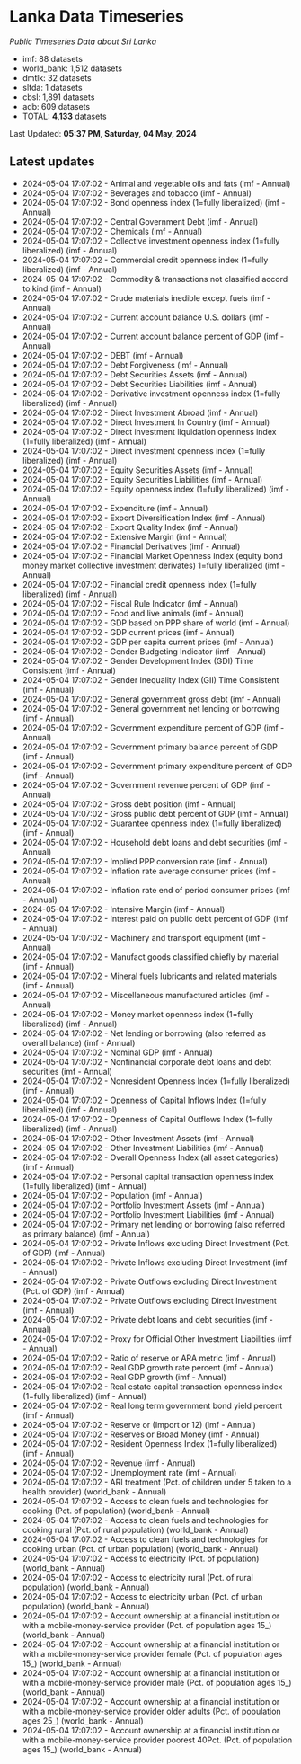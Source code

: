 # Lanka Data Timeseries
*Public Timeseries Data about Sri Lanka*

* imf: 88 datasets
* world_bank: 1,512 datasets
* dmtlk: 32 datasets
* sltda: 1 datasets
* cbsl: 1,891 datasets
* adb: 609 datasets
* TOTAL: **4,133** datasets

Last Updated: **05:37 PM, Saturday, 04 May, 2024**

## Latest updates

* 2024-05-04 17:07:02 - Animal and vegetable oils and fats (imf - Annual)
* 2024-05-04 17:07:02 - Beverages and tobacco (imf - Annual)
* 2024-05-04 17:07:02 - Bond openness index (1=fully liberalized) (imf - Annual)
* 2024-05-04 17:07:02 - Central Government Debt (imf - Annual)
* 2024-05-04 17:07:02 - Chemicals (imf - Annual)
* 2024-05-04 17:07:02 - Collective investment openness index (1=fully liberalized) (imf - Annual)
* 2024-05-04 17:07:02 - Commercial credit openness index (1=fully liberalized) (imf - Annual)
* 2024-05-04 17:07:02 - Commodity & transactions not classified accord to kind (imf - Annual)
* 2024-05-04 17:07:02 - Crude materials inedible except fuels (imf - Annual)
* 2024-05-04 17:07:02 - Current account balance U.S. dollars (imf - Annual)
* 2024-05-04 17:07:02 - Current account balance percent of GDP (imf - Annual)
* 2024-05-04 17:07:02 - DEBT (imf - Annual)
* 2024-05-04 17:07:02 - Debt Forgiveness (imf - Annual)
* 2024-05-04 17:07:02 - Debt Securities Assets (imf - Annual)
* 2024-05-04 17:07:02 - Debt Securities Liabilities (imf - Annual)
* 2024-05-04 17:07:02 - Derivative investment openness index (1=fully liberalized) (imf - Annual)
* 2024-05-04 17:07:02 - Direct Investment Abroad (imf - Annual)
* 2024-05-04 17:07:02 - Direct Investment In Country (imf - Annual)
* 2024-05-04 17:07:02 - Direct investment liquidation openness index (1=fully liberalized) (imf - Annual)
* 2024-05-04 17:07:02 - Direct investment openness index (1=fully liberalized) (imf - Annual)
* 2024-05-04 17:07:02 - Equity Securities Assets (imf - Annual)
* 2024-05-04 17:07:02 - Equity Securities Liabilities (imf - Annual)
* 2024-05-04 17:07:02 - Equity openness index (1=fully liberalized) (imf - Annual)
* 2024-05-04 17:07:02 - Expenditure (imf - Annual)
* 2024-05-04 17:07:02 - Export Diversification Index (imf - Annual)
* 2024-05-04 17:07:02 - Export Quality Index (imf - Annual)
* 2024-05-04 17:07:02 - Extensive Margin (imf - Annual)
* 2024-05-04 17:07:02 - Financial Derivatives (imf - Annual)
* 2024-05-04 17:07:02 - Financial Market Openness Index (equity bond money market collective investment derivates) 1=fully liberalized (imf - Annual)
* 2024-05-04 17:07:02 - Financial credit openness index (1=fully liberalized) (imf - Annual)
* 2024-05-04 17:07:02 - Fiscal Rule Indicator (imf - Annual)
* 2024-05-04 17:07:02 - Food and live animals (imf - Annual)
* 2024-05-04 17:07:02 - GDP based on PPP share of world (imf - Annual)
* 2024-05-04 17:07:02 - GDP current prices (imf - Annual)
* 2024-05-04 17:07:02 - GDP per capita current prices (imf - Annual)
* 2024-05-04 17:07:02 - Gender Budgeting Indicator (imf - Annual)
* 2024-05-04 17:07:02 - Gender Development Index (GDI) Time Consistent (imf - Annual)
* 2024-05-04 17:07:02 - Gender Inequality Index (GII) Time Consistent (imf - Annual)
* 2024-05-04 17:07:02 - General government gross debt (imf - Annual)
* 2024-05-04 17:07:02 - General government net lending or borrowing (imf - Annual)
* 2024-05-04 17:07:02 - Government expenditure percent of GDP (imf - Annual)
* 2024-05-04 17:07:02 - Government primary balance percent of GDP (imf - Annual)
* 2024-05-04 17:07:02 - Government primary expenditure percent of GDP (imf - Annual)
* 2024-05-04 17:07:02 - Government revenue percent of GDP (imf - Annual)
* 2024-05-04 17:07:02 - Gross debt position (imf - Annual)
* 2024-05-04 17:07:02 - Gross public debt percent of GDP (imf - Annual)
* 2024-05-04 17:07:02 - Guarantee openness index (1=fully liberalized) (imf - Annual)
* 2024-05-04 17:07:02 - Household debt loans and debt securities (imf - Annual)
* 2024-05-04 17:07:02 - Implied PPP conversion rate (imf - Annual)
* 2024-05-04 17:07:02 - Inflation rate average consumer prices (imf - Annual)
* 2024-05-04 17:07:02 - Inflation rate end of period consumer prices (imf - Annual)
* 2024-05-04 17:07:02 - Intensive Margin (imf - Annual)
* 2024-05-04 17:07:02 - Interest paid on public debt percent of GDP (imf - Annual)
* 2024-05-04 17:07:02 - Machinery and transport equipment (imf - Annual)
* 2024-05-04 17:07:02 - Manufact goods classified chiefly by material (imf - Annual)
* 2024-05-04 17:07:02 - Mineral fuels lubricants and related materials (imf - Annual)
* 2024-05-04 17:07:02 - Miscellaneous manufactured articles (imf - Annual)
* 2024-05-04 17:07:02 - Money market openness index (1=fully liberalized) (imf - Annual)
* 2024-05-04 17:07:02 - Net lending or borrowing (also referred as overall balance) (imf - Annual)
* 2024-05-04 17:07:02 - Nominal GDP (imf - Annual)
* 2024-05-04 17:07:02 - Nonfinancial corporate debt loans and debt securities (imf - Annual)
* 2024-05-04 17:07:02 - Nonresident Openness Index (1=fully liberalized) (imf - Annual)
* 2024-05-04 17:07:02 - Openness of Capital Inflows Index (1=fully liberalized) (imf - Annual)
* 2024-05-04 17:07:02 - Openness of Capital Outflows Index (1=fully liberalized) (imf - Annual)
* 2024-05-04 17:07:02 - Other Investment Assets (imf - Annual)
* 2024-05-04 17:07:02 - Other Investment Liabilities (imf - Annual)
* 2024-05-04 17:07:02 - Overall Openness Index (all asset categories) (imf - Annual)
* 2024-05-04 17:07:02 - Personal capital transaction openness index (1=fully liberalized) (imf - Annual)
* 2024-05-04 17:07:02 - Population (imf - Annual)
* 2024-05-04 17:07:02 - Portfolio Investment Assets (imf - Annual)
* 2024-05-04 17:07:02 - Portfolio Investment Liabilities (imf - Annual)
* 2024-05-04 17:07:02 - Primary net lending or borrowing (also referred as primary balance) (imf - Annual)
* 2024-05-04 17:07:02 - Private Inflows excluding Direct Investment (Pct. of GDP) (imf - Annual)
* 2024-05-04 17:07:02 - Private Inflows excluding Direct Investment (imf - Annual)
* 2024-05-04 17:07:02 - Private Outflows excluding Direct Investment (Pct. of GDP) (imf - Annual)
* 2024-05-04 17:07:02 - Private Outflows excluding Direct Investment (imf - Annual)
* 2024-05-04 17:07:02 - Private debt loans and debt securities (imf - Annual)
* 2024-05-04 17:07:02 - Proxy for Official Other Investment Liabilities (imf - Annual)
* 2024-05-04 17:07:02 - Ratio of reserve or ARA metric (imf - Annual)
* 2024-05-04 17:07:02 - Real GDP growth rate percent (imf - Annual)
* 2024-05-04 17:07:02 - Real GDP growth (imf - Annual)
* 2024-05-04 17:07:02 - Real estate capital transaction openness index (1=fully liberalized) (imf - Annual)
* 2024-05-04 17:07:02 - Real long term government bond yield percent (imf - Annual)
* 2024-05-04 17:07:02 - Reserve or (Import or 12) (imf - Annual)
* 2024-05-04 17:07:02 - Reserves or Broad Money (imf - Annual)
* 2024-05-04 17:07:02 - Resident Openness Index (1=fully liberalized) (imf - Annual)
* 2024-05-04 17:07:02 - Revenue (imf - Annual)
* 2024-05-04 17:07:02 - Unemployment rate (imf - Annual)
* 2024-05-04 17:07:02 - ARI treatment (Pct. of children under 5 taken to a health provider) (world_bank - Annual)
* 2024-05-04 17:07:02 - Access to clean fuels and technologies for cooking (Pct. of population) (world_bank - Annual)
* 2024-05-04 17:07:02 - Access to clean fuels and technologies for cooking rural (Pct. of rural population) (world_bank - Annual)
* 2024-05-04 17:07:02 - Access to clean fuels and technologies for cooking urban (Pct. of urban population) (world_bank - Annual)
* 2024-05-04 17:07:02 - Access to electricity (Pct. of population) (world_bank - Annual)
* 2024-05-04 17:07:02 - Access to electricity rural (Pct. of rural population) (world_bank - Annual)
* 2024-05-04 17:07:02 - Access to electricity urban (Pct. of urban population) (world_bank - Annual)
* 2024-05-04 17:07:02 - Account ownership at a financial institution or with a mobile-money-service provider (Pct. of population ages 15_) (world_bank - Annual)
* 2024-05-04 17:07:02 - Account ownership at a financial institution or with a mobile-money-service provider female (Pct. of population ages 15_) (world_bank - Annual)
* 2024-05-04 17:07:02 - Account ownership at a financial institution or with a mobile-money-service provider male (Pct. of population ages 15_) (world_bank - Annual)
* 2024-05-04 17:07:02 - Account ownership at a financial institution or with a mobile-money-service provider older adults (Pct. of population ages 25_) (world_bank - Annual)
* 2024-05-04 17:07:02 - Account ownership at a financial institution or with a mobile-money-service provider poorest 40Pct. (Pct. of population ages 15_) (world_bank - Annual)